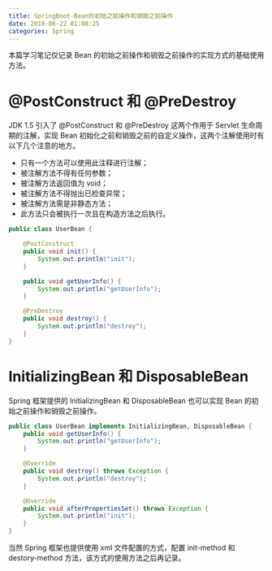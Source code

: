```yaml
---
title: SpringBoot-Bean的初始之前操作和销毁之前操作
date: 2018-06-22 01:08:25
categories: Spring
---
```


本篇学习笔记仅记录 Bean 的初始之前操作和销毁之前操作的实现方式的基础使用方法。

# @PostConstruct 和 @PreDestroy

JDK 1.5 引入了 @PostConstruct 和 @PreDestroy 这两个作用于 Servlet 生命周期的注解，实现 Bean 初始化之前和销毁之前的自定义操作，这两个注解使用时有以下几个注意的地方。

* 只有一个方法可以使用此注释进行注解；
* 被注解方法不得有任何参数；
* 被注解方法返回值为 void；
* 被注解方法不得抛出已检查异常；
* 被注解方法需是非静态方法；
* 此方法只会被执行一次且在构造方法之后执行。

<!-- more -->

```java
public class UserBean {

    @PostConstruct
    public void init() {
        System.out.println("init");
    }

    public void getUserInfo() {
        System.out.println("getUserInfo");
    }

    @PreDestroy
    public void destroy() {
        System.out.println("destroy");
    }
}
```

# InitializingBean 和 DisposableBean

Spring 框架提供的 InitializingBean 和 DisposableBean 也可以实现 Bean 的初始之前操作和销毁之前操作。

```java
public class UserBean implements InitializingBean, DisposableBean {
    public void getUserInfo() {
        System.out.println("getUserInfo");
    }

    @Override
    public void destroy() throws Exception {
        System.out.println("destroy");
    }

    @Override
    public void afterPropertiesSet() throws Exception {
        System.out.println("init");
    }
}
```

当然 Spring 框架也提供使用 xml 文件配置的方式，配置 init-method 和  destory-method 方法，该方式的使用方法之后再记录。